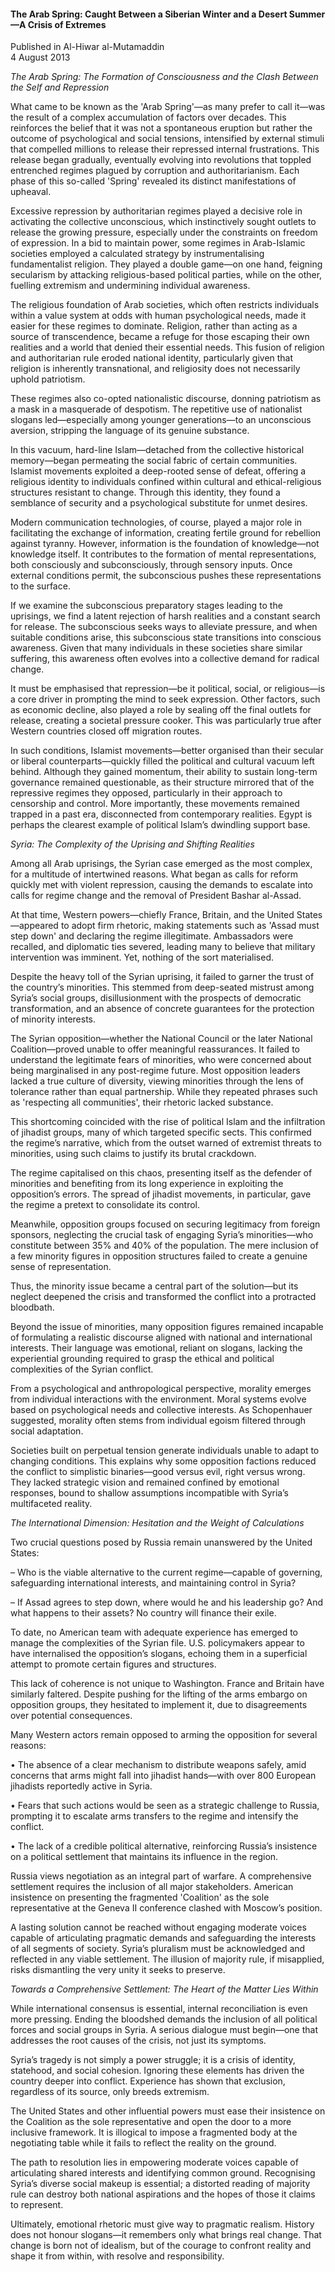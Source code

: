 <h4>The Arab Spring: Caught Between a Siberian Winter and a Desert Summer—A Crisis of Extremes</h4>


Published in Al-Hiwar al-Mutamaddin
<br>
4 August 2013

<i>The Arab Spring: The Formation of Consciousness and the Clash Between the Self and Repression</i>

What came to be known as the 'Arab Spring'—as many prefer to call it—was the result of a complex accumulation of factors over decades. This reinforces the belief that it was not a spontaneous eruption but rather the outcome of psychological and social tensions, intensified by external stimuli that compelled millions to release their repressed internal frustrations. This release began gradually, eventually evolving into revolutions that toppled entrenched regimes plagued by corruption and authoritarianism. Each phase of this so-called 'Spring' revealed its distinct manifestations of upheaval.

Excessive repression by authoritarian regimes played a decisive role in activating the collective unconscious, which instinctively sought outlets to release the growing pressure, especially under the constraints on freedom of expression. In a bid to maintain power, some regimes in Arab-Islamic societies employed a calculated strategy by instrumentalising fundamentalist religion. They played a double game—on one hand, feigning secularism by attacking religious-based political parties, while on the other, fuelling extremism and undermining individual awareness.

The religious foundation of Arab societies, which often restricts individuals within a value system at odds with human psychological needs, made it easier for these regimes to dominate. Religion, rather than acting as a source of transcendence, became a refuge for those escaping their own realities and a world that denied their essential needs. This fusion of religion and authoritarian rule eroded national identity, particularly given that religion is inherently transnational, and religiosity does not necessarily uphold patriotism.

These regimes also co-opted nationalistic discourse, donning patriotism as a mask in a masquerade of despotism. The repetitive use of nationalist slogans led—especially among younger generations—to an unconscious aversion, stripping the language of its genuine substance.

In this vacuum, hard-line Islam—detached from the collective historical memory—began permeating the social fabric of certain communities. Islamist movements exploited a deep-rooted sense of defeat, offering a religious identity to individuals confined within cultural and ethical-religious structures resistant to change. Through this identity, they found a semblance of security and a psychological substitute for unmet desires.

Modern communication technologies, of course, played a major role in facilitating the exchange of information, creating fertile ground for rebellion against tyranny. However, information is the foundation of knowledge—not knowledge itself. It contributes to the formation of mental representations, both consciously and subconsciously, through sensory inputs. Once external conditions permit, the subconscious pushes these representations to the surface.

If we examine the subconscious preparatory stages leading to the uprisings, we find a latent rejection of harsh realities and a constant search for release. The subconscious seeks ways to alleviate pressure, and when suitable conditions arise, this subconscious state transitions into conscious awareness. Given that many individuals in these societies share similar suffering, this awareness often evolves into a collective demand for radical change.

It must be emphasised that repression—be it political, social, or religious—is a core driver in prompting the mind to seek expression. Other factors, such as economic decline, also played a role by sealing off the final outlets for release, creating a societal pressure cooker. This was particularly true after Western countries closed off migration routes.

In such conditions, Islamist movements—better organised than their secular or liberal counterparts—quickly filled the political and cultural vacuum left behind. Although they gained momentum, their ability to sustain long-term governance remained questionable, as their structure mirrored that of the repressive regimes they opposed, particularly in their approach to censorship and control. More importantly, these movements remained trapped in a past era, disconnected from contemporary realities. Egypt is perhaps the clearest example of political Islam’s dwindling support base.

<i>Syria: The Complexity of the Uprising and Shifting Realities</i>

Among all Arab uprisings, the Syrian case emerged as the most complex, for a multitude of intertwined reasons. What began as calls for reform quickly met with violent repression, causing the demands to escalate into calls for regime change and the removal of President Bashar al-Assad.

At that time, Western powers—chiefly France, Britain, and the United States—appeared to adopt firm rhetoric, making statements such as 'Assad must step down' and declaring the regime illegitimate. Ambassadors were recalled, and diplomatic ties severed, leading many to believe that military intervention was imminent. Yet, nothing of the sort materialised.

Despite the heavy toll of the Syrian uprising, it failed to garner the trust of the country’s minorities. This stemmed from deep-seated mistrust among Syria’s social groups, disillusionment with the prospects of democratic transformation, and an absence of concrete guarantees for the protection of minority interests.

The Syrian opposition—whether the National Council or the later National Coalition—proved unable to offer meaningful reassurances. It failed to understand the legitimate fears of minorities, who were concerned about being marginalised in any post-regime future. Most opposition leaders lacked a true culture of diversity, viewing minorities through the lens of tolerance rather than equal partnership. While they repeated phrases such as 'respecting all communities', their rhetoric lacked substance.

This shortcoming coincided with the rise of political Islam and the infiltration of jihadist groups, many of which targeted specific sects. This confirmed the regime’s narrative, which from the outset warned of extremist threats to minorities, using such claims to justify its brutal crackdown.

The regime capitalised on this chaos, presenting itself as the defender of minorities and benefiting from its long experience in exploiting the opposition’s errors. The spread of jihadist movements, in particular, gave the regime a pretext to consolidate its control.

Meanwhile, opposition groups focused on securing legitimacy from foreign sponsors, neglecting the crucial task of engaging Syria’s minorities—who constitute between 35% and 40% of the population. The mere inclusion of a few minority figures in opposition structures failed to create a genuine sense of representation.

Thus, the minority issue became a central part of the solution—but its neglect deepened the crisis and transformed the conflict into a protracted bloodbath.

Beyond the issue of minorities, many opposition figures remained incapable of formulating a realistic discourse aligned with national and international interests. Their language was emotional, reliant on slogans, lacking the experiential grounding required to grasp the ethical and political complexities of the Syrian conflict.

From a psychological and anthropological perspective, morality emerges from individual interactions with the environment. Moral systems evolve based on psychological needs and collective interests. As Schopenhauer suggested, morality often stems from individual egoism filtered through social adaptation.

Societies built on perpetual tension generate individuals unable to adapt to changing conditions. This explains why some opposition factions reduced the conflict to simplistic binaries—good versus evil, right versus wrong. They lacked strategic vision and remained confined by emotional responses, bound to shallow assumptions incompatible with Syria’s multifaceted reality.

<i>The International Dimension: Hesitation and the Weight of Calculations</i>

Two crucial questions posed by Russia remain unanswered by the United States:

– Who is the viable alternative to the current regime—capable of governing, safeguarding international interests, and maintaining control in Syria?

– If Assad agrees to step down, where would he and his leadership go? And what happens to their assets? No country will finance their exile.

To date, no American team with adequate experience has emerged to manage the complexities of the Syrian file. U.S. policymakers appear to have internalised the opposition’s slogans, echoing them in a superficial attempt to promote certain figures and structures.

This lack of coherence is not unique to Washington. France and Britain have similarly faltered. Despite pushing for the lifting of the arms embargo on opposition groups, they hesitated to implement it, due to disagreements over potential consequences.

Many Western actors remain opposed to arming the opposition for several reasons:

• The absence of a clear mechanism to distribute weapons safely, amid concerns that arms might fall into jihadist hands—with over 800 European jihadists reportedly active in Syria.

• Fears that such actions would be seen as a strategic challenge to Russia, prompting it to escalate arms transfers to the regime and intensify the conflict.

• The lack of a credible political alternative, reinforcing Russia’s insistence on a political settlement that maintains its influence in the region.

Russia views negotiation as an integral part of warfare. A comprehensive settlement requires the inclusion of all major stakeholders. American insistence on presenting the fragmented 'Coalition' as the sole representative at the Geneva II conference clashed with Moscow’s position.

A lasting solution cannot be reached without engaging moderate voices capable of articulating pragmatic demands and safeguarding the interests of all segments of society. Syria’s pluralism must be acknowledged and reflected in any viable settlement. The illusion of majority rule, if misapplied, risks dismantling the very unity it seeks to preserve.

<i>Towards a Comprehensive Settlement: The Heart of the Matter Lies Within</i>

While international consensus is essential, internal reconciliation is even more pressing. Ending the bloodshed demands the inclusion of all political forces and social groups in Syria. A serious dialogue must begin—one that addresses the root causes of the crisis, not just its symptoms.

Syria’s tragedy is not simply a power struggle; it is a crisis of identity, statehood, and social cohesion. Ignoring these elements has driven the country deeper into conflict. Experience has shown that exclusion, regardless of its source, only breeds extremism.

The United States and other influential powers must ease their insistence on the Coalition as the sole representative and open the door to a more inclusive framework. It is illogical to impose a fragmented body at the negotiating table while it fails to reflect the reality on the ground.

The path to resolution lies in empowering moderate voices capable of articulating shared interests and identifying common ground. Recognising Syria’s diverse social makeup is essential; a distorted reading of majority rule can destroy both national aspirations and the hopes of those it claims to represent.

Ultimately, emotional rhetoric must give way to pragmatic realism. History does not honour slogans—it remembers only what brings real change. That change is born not of idealism, but of the courage to confront reality and shape it from within, with resolve and responsibility.



